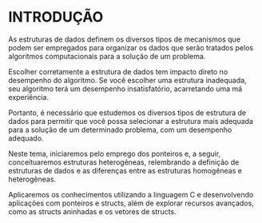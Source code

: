 # INTRODUÇÃO

As estruturas de dados definem os diversos tipos de mecanismos que podem ser empregados para organizar os dados que serão tratados pelos algoritmos computacionais para a solução de um problema.

Escolher corretamente a estrutura de dados tem impacto direto no desempenho do algoritmo. Se você escolher uma estrutura inadequada, seu algoritmo terá um desempenho insatisfatório, acarretando uma má experiência.

Portanto, é necessário que estudemos os diversos tipos de estrutura de dados para permitir que você possa selecionar a estrutura mais adequada para a solução de um determinado problema, com um desempenho adequado.

Neste tema, iniciaremos pelo emprego dos ponteiros e, a seguir, conceituaremos estruturas heterogêneas, relembrando a definição de estruturas de dados e as diferenças entre as estruturas homogêneas e heterogêneas.

Aplicaremos os conhecimentos utilizando a linguagem C e desenvolvendo aplicações com ponteiros e structs, além de explorar recursos avançados, como as structs aninhadas e os vetores de structs.